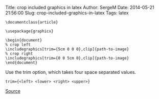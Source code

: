 Title: crop included graphics in latex
Author: SergeM
Date: 2014-05-21 21:56:00
Slug: crop-included-graphics-in-latex
Tags: latex


```
\documentclass{article}

\usepackage{graphicx}

\begin{document}
% crop left
\includegraphics[trim={5cm 0 0 0},clip]{path-to-image}
% crop right
\includegraphics[trim={0 0 5cm 0},clip]{path-to-image}
\end{document}
```

Use the trim option, which takes four space separated values.

```
trim={<left> <lower> <right> <upper>}
```

[Source](http://tex.stackexchange.com/a/57420)
